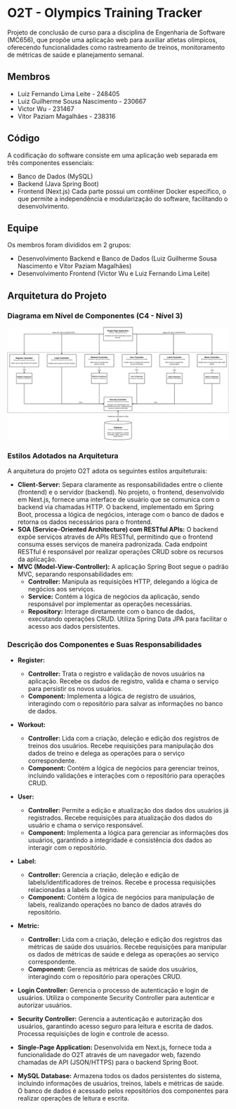 # **O2T - Olympics Training Tracker**

Projeto de conclusão de curso para a disciplina de Engenharia de Software (MC656), que propõe uma aplicação web para auxiliar atletas olímpicos, oferecendo funcionalidades como rastreamento de treinos, monitoramento de métricas de saúde e planejamento semanal.

## **Membros**

- Luiz Fernando Lima Leite - 248405
- Luiz Guilherme Sousa Nascimento - 230667
- Victor Wu - 231467
- Vítor Paziam Magalhães - 238316

## **Código**

A codificação do software consiste em uma aplicação web separada em três componentes essenciais:

- Banco de Dados (MySQL)
- Backend (Java Spring Boot)
- Frontend (Next.js)
Cada parte possui um contêiner Docker específico, o que permite a independência e modularização do software, facilitando o desenvolvimento.

## **Equipe**

Os membros foram divididos em 2 grupos:

- Desenvolvimento Backend e Banco de Dados (Luiz Guilherme Sousa Nascimento e Vítor Paziam Magalhães)
- Desenvolvimento Frontend (Victor Wu e Luiz Fernando Lima Leite)

## **Arquitetura do Projeto**

### Diagrama em Nível de Componentes (C4 - Nível 3)

![Diagrama C4 - 02T](./docs/c4-o2t.png)

### Estilos Adotados na Arquitetura

A arquitetura do projeto O2T adota os seguintes estilos arquiteturais:

- **Client-Server:** Separa claramente as responsabilidades entre o cliente (frontend) e o servidor (backend). No projeto, o frontend, desenvolvido em Next.js, fornece uma interface de usuário que se comunica com o backend via chamadas HTTP. O backend, implementado em Spring Boot, processa a lógica de negócios, interage com o banco de dados e retorna os dados necessários para o frontend.
- **SOA (Service-Oriented Architecture) com RESTful APIs:** O backend expõe serviços através de APIs RESTful, permitindo que o frontend consuma esses serviços de maneira padronizada. Cada endpoint RESTful é responsável por realizar operações CRUD sobre os recursos da aplicação.
- **MVC (Model-View-Controller):** A aplicação Spring Boot segue o padrão MVC, separando responsabilidades em:
    - **Controller:** Manipula as requisições HTTP, delegando a lógica de negócios aos serviços.
    - **Service:** Contém a lógica de negócios da aplicação, sendo responsável por implementar as operações necessárias.
    - **Repository:** Interage diretamente com o banco de dados, executando operações CRUD. Utiliza Spring Data JPA para facilitar o acesso aos dados persistentes.

### Descrição dos Componentes e Suas Responsabilidades

- **Register:**
    - **Controller:** Trata o registro e validação de novos usuários na aplicação. Recebe os dados de registro, valida e chama o serviço para persistir os novos usuários.
    - **Component:** Implementa a lógica de registro de usuários, interagindo com o repositório para salvar as informações no banco de dados.

- **Workout:**
    - **Controller:** Lida com a criação, deleção e edição dos registros de treinos dos usuários. Recebe requisições para manipulação dos dados de treino e delega as operações para o serviço correspondente.
    - **Component:** Contém a lógica de negócios para gerenciar treinos, incluindo validações e interações com o repositório para operações CRUD.

- **User:**
    - **Controller:** Permite a edição e atualização dos dados dos usuários já registrados. Recebe requisições para atualização dos dados do usuário e chama o serviço responsável.
    - **Component:** Implementa a lógica para gerenciar as informações dos usuários, garantindo a integridade e consistência dos dados ao interagir com o repositório.

- **Label:**
    - **Controller:** Gerencia a criação, deleção e edição de labels/identificadores de treinos. Recebe e processa requisições relacionadas a labels de treino.
    - **Component:** Contém a lógica de negócios para manipulação de labels, realizando operações no banco de dados através do repositório.

- **Metric:**
    - **Controller:** Lida com a criação, deleção e edição dos registros das métricas de saúde dos usuários. Recebe requisições para manipular os dados de métricas de saúde e delega as operações ao serviço correspondente.
    - **Component:** Gerencia as métricas de saúde dos usuários, interagindo com o repositório para operações CRUD.

- **Login Controller:** Gerencia o processo de autenticação e login de usuários. Utiliza o componente Security Controller para autenticar e autorizar usuários.

- **Security Controller:** Gerencia a autenticação e autorização dos usuários, garantindo acesso seguro para leitura e escrita de dados. Processa requisições de login e controle de acesso.

- **Single-Page Application:** Desenvolvida em Next.js, fornece toda a funcionalidade do O2T através de um navegador web, fazendo chamadas de API (JSON/HTTPS) para o backend Spring Boot.

- **MySQL Database:** Armazena todos os dados persistentes do sistema, incluindo informações de usuários, treinos, labels e métricas de saúde. O banco de dados é acessado pelos repositórios dos componentes para realizar operações de leitura e escrita.

